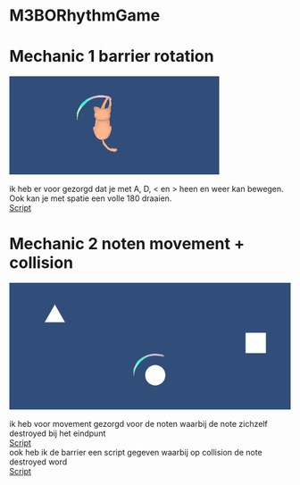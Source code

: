 # M3BORhythmGame

# Mechanic 1 barrier rotation
![cat rotation](Gifs/RotationMechanic.gif)

ik heb er voor gezorgd dat je met A, D, < en > heen en weer kan bewegen.  
Ook kan je met spatie een volle 180 draaien.  
[Script](M3BO%20rhythm%20game/Assets/Scripts/BarrierRotation.cs)

# Mechanic 2 noten movement + collision
![movement+collision](Gifs/BarrierCollision.gif)

ik heb voor movement gezorgd voor de noten waarbij de note zichzelf destroyed bij het eindpunt  
[Script](M3BO%20rhythm%20game/Assets/Scripts/NoteMovement.cs)  
ook heb ik de barrier een script gegeven waarbij op collision de note destroyed word  
[Script](M3BO%20rhythm%20game/Assets/Scripts/BarrierDestroy.cs)